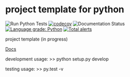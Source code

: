 # project template for python

![Run Python Tests](https://github.com/augeorge/test/workflows/build-test/badge.svg)
[![codecov](https://codecov.io/gh/augeorge/demo_project/branch/main/graph/badge.svg?token=UCK7G6H7IB)](https://codecov.io/gh/augeorge/demo_project)
![Documentation Status](https://readthedocs.org/projects/demo-project-docs/badge/?version=latest)
[![Language grade: Python](https://img.shields.io/lgtm/grade/python/g/augeorge/demo_project.svg?logo=lgtm&logoWidth=18)](https://lgtm.com/projects/g/augeorge/demo_project/context:python)
[![Total alerts](https://img.shields.io/lgtm/alerts/g/augeorge/demo_project.svg?logo=lgtm&logoWidth=18)](https://lgtm.com/projects/g/augeorge/demo_project/alerts/)
     
project template (in progress)

[Docs](https://demo-project-docs.readthedocs.io/)

development usage: >> python setup.py develop 

testing usage: >> py.test -v 



